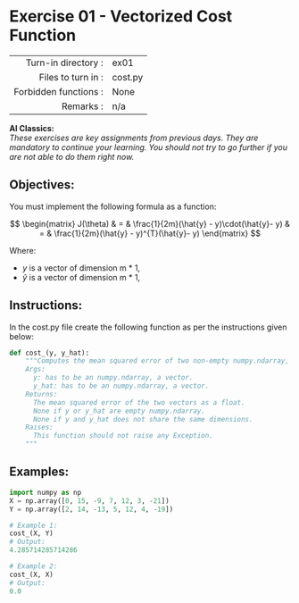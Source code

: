 # Exercise 01 - Vectorized Cost Function

|                       |         |
| --------------------: | ------- |
|   Turn-in directory : | ex01    |
|    Files to turn in : | cost.py |
| Forbidden functions : | None    |
|             Remarks : | n/a     |

**AI Classics:**   
*These exercises are key assignments from previous days. They are mandatory to continue your learning. You should not try to go further if you are not able to do them right now.*

## Objectives:
You must implement the following formula as a function:  

$$
\begin{matrix}
J(\theta) & = & \frac{1}{2m}(\hat{y} - y)\cdot(\hat{y}- y) & = & \frac{1}{2m}(\hat{y} - y)^{T}(\hat{y}- y)
\end{matrix}
$$  

Where:
- $y$ is a vector of dimension m * 1,
- $\hat{y}$ is a vector of dimension m * 1,


## Instructions:
In the cost.py file create the following function as per the instructions given below:
```python
def cost_(y, y_hat):
    """Computes the mean squared error of two non-empty numpy.ndarray, without any for loop. The two arrays must have the same dimensions.
    Args:
      y: has to be an numpy.ndarray, a vector.
      y_hat: has to be an numpy.ndarray, a vector.
    Returns:
      The mean squared error of the two vectors as a float.
      None if y or y_hat are empty numpy.ndarray.
      None if y and y_hat does not share the same dimensions.
    Raises:
      This function should not raise any Exception.
    """
```

## Examples:
```python
import numpy as np
X = np.array([0, 15, -9, 7, 12, 3, -21])
Y = np.array([2, 14, -13, 5, 12, 4, -19])

# Example 1:
cost_(X, Y)
# Output:
4.285714285714286

# Example 2:
cost_(X, X)
# Output:
0.0
```